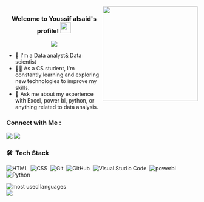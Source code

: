 <img width="250" align="right" src="https://c.tenor.com/_DOBjnGspYAAAAAM/code-coding.gif">

<h3 align="center">
  Welcome to Youssif alsaid's profile!
  <img src="https://media.giphy.com/media/hvRJCLFzcasrR4ia7z/giphy.gif" width="28">
</h3>

<!-- Typing SVG by DenverCoder1 - https://github.com/DenverCoder1/readme-typing-svg -->
<p align="center">
  <a href="https://github.com/DenverCoder1/readme-typing-svg"><img src="https://readme-typing-svg.herokuapp.com/?lines=Data-analyst%20And%20Data-scientist;Always%20learning%20new%20things&font=Fira%20Code&center=true&width=440&height=45&color=f75c7e&vCenter=true&size=22"></a>
</p> 

- 🏢 I'm a Data analyst& Data scientist
- 👨‍💻 As a CS student, I'm constantly learning and exploring new technologies to improve my skills.
- 💬 Ask me about my experience with Excel, power bi, python, or anything related to data analysis.

### Connect with Me :

<a href="www.linkedin.com/in/youssif-alsaid" target="_blank"><img src="https://img.shields.io/badge/-Youssif%20Alsaid-0077B5?style=for-the-badge&logo=Linkedin&logoColor=white"/></a>
<a href="https://t.me/Youssif_Alsaid" target="_blank"><img src="https://img.shields.io/badge/-Youssif%20Alsaid-0077B5?style=for-the-badge&logo=Telegram&logoColor=white"/></a>



### 🛠 &nbsp;Tech Stack
![HTML](https://img.shields.io/badge/-HTML-05122A?style=flat&logo=HTML5)&nbsp;
![CSS](https://img.shields.io/badge/-CSS-05122A?style=flat&logo=CSS3&logoColor=1572B6)&nbsp;
![Git](https://img.shields.io/badge/-Git-05122A?style=flat&logo=git)&nbsp;
![GitHub](https://img.shields.io/badge/-GitHub-05122A?style=flat&logo=github)&nbsp;
![Visual Studio Code](https://img.shields.io/badge/-Visual%20Studio%20Code-05122A?style=flat&logo=visual-studio-code&logoColor=007ACC)&nbsp;
![powerbi](https://img.shields.io/badge/-power%20bi%20-05122A?style=flat&logo=powerbi)&nbsp;
![Python](https://img.shields.io/badge/-Python%20-05122A?style=flat&logo=python)&nbsp;




<img align="left" src="https://github-readme-stats.vercel.app/api/top-langs?username=youssif-alsaid&show_icons=true&locale=en&layout=compact&theme=radical" alt="most used languages" />
<br>
<a href="https://komarev.com/ghpvc/?username=youssif-alsaid&style=for-the-badge">
    <img src="https://komarev.com/ghpvc/?username=youssif-alsaid&style=for-the-badge">
</a>
